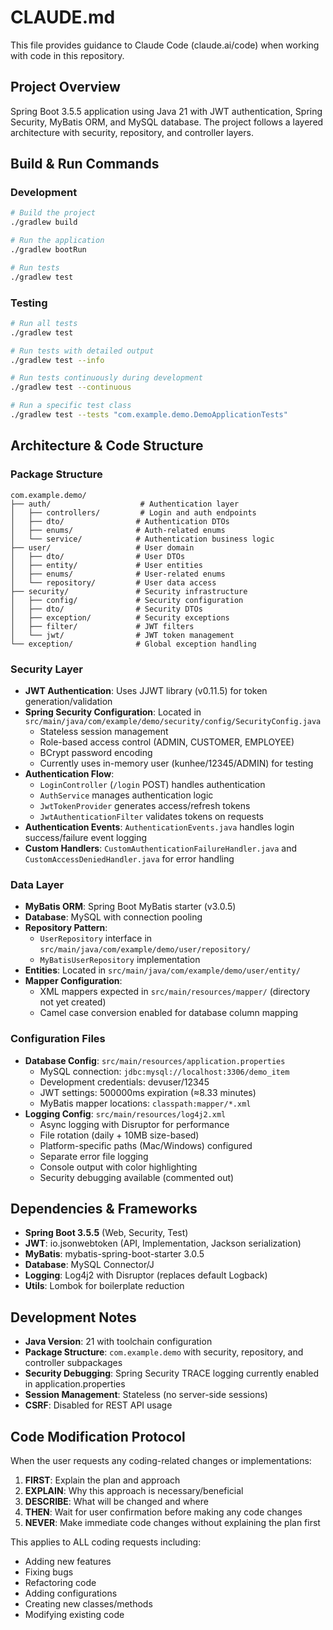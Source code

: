# CLAUDE.md

This file provides guidance to Claude Code (claude.ai/code) when working with code in this repository.

## Project Overview
Spring Boot 3.5.5 application using Java 21 with JWT authentication, Spring Security, MyBatis ORM, and MySQL database. The project follows a layered architecture with security, repository, and controller layers.

## Build & Run Commands

### Development
```bash
# Build the project
./gradlew build

# Run the application
./gradlew bootRun

# Run tests
./gradlew test
```

### Testing
```bash
# Run all tests
./gradlew test

# Run tests with detailed output
./gradlew test --info

# Run tests continuously during development
./gradlew test --continuous

# Run a specific test class
./gradlew test --tests "com.example.demo.DemoApplicationTests"
```

## Architecture & Code Structure

### Package Structure
```
com.example.demo/
├── auth/                    # Authentication layer
│   ├── controllers/         # Login and auth endpoints
│   ├── dto/                # Authentication DTOs
│   ├── enums/              # Auth-related enums
│   └── service/            # Authentication business logic
├── user/                   # User domain
│   ├── dto/                # User DTOs
│   ├── entity/             # User entities
│   ├── enums/              # User-related enums
│   └── repository/         # User data access
├── security/               # Security infrastructure
│   ├── config/             # Security configuration
│   ├── dto/                # Security DTOs
│   ├── exception/          # Security exceptions
│   ├── filter/             # JWT filters
│   └── jwt/                # JWT token management
└── exception/              # Global exception handling
```

### Security Layer
- **JWT Authentication**: Uses JJWT library (v0.11.5) for token generation/validation
- **Spring Security Configuration**: Located in `src/main/java/com/example/demo/security/config/SecurityConfig.java`
  - Stateless session management
  - Role-based access control (ADMIN, CUSTOMER, EMPLOYEE)
  - BCrypt password encoding
  - Currently uses in-memory user (kunhee/12345/ADMIN) for testing
- **Authentication Flow**:
  - `LoginController` (`/login` POST) handles authentication
  - `AuthService` manages authentication logic
  - `JwtTokenProvider` generates access/refresh tokens
  - `JwtAuthenticationFilter` validates tokens on requests
- **Authentication Events**: `AuthenticationEvents.java` handles login success/failure event logging
- **Custom Handlers**: `CustomAuthenticationFailureHandler.java` and `CustomAccessDeniedHandler.java` for error handling

### Data Layer
- **MyBatis ORM**: Spring Boot MyBatis starter (v3.0.5)
- **Database**: MySQL with connection pooling
- **Repository Pattern**:
  - `UserRepository` interface in `src/main/java/com/example/demo/user/repository/`
  - `MyBatisUserRepository` implementation
- **Entities**: Located in `src/main/java/com/example/demo/user/entity/`
- **Mapper Configuration**:
  - XML mappers expected in `src/main/resources/mapper/` (directory not yet created)
  - Camel case conversion enabled for database column mapping

### Configuration Files
- **Database Config**: `src/main/resources/application.properties`
  - MySQL connection: `jdbc:mysql://localhost:3306/demo_item`
  - Development credentials: devuser/12345
  - JWT settings: 500000ms expiration (≈8.33 minutes)
  - MyBatis mapper locations: `classpath:mapper/*.xml`
- **Logging Config**: `src/main/resources/log4j2.xml`
  - Async logging with Disruptor for performance
  - File rotation (daily + 10MB size-based)
  - Platform-specific paths (Mac/Windows) configured
  - Separate error file logging
  - Console output with color highlighting
  - Security debugging available (commented out)

## Dependencies & Frameworks
- **Spring Boot 3.5.5** (Web, Security, Test)
- **JWT**: io.jsonwebtoken (API, Implementation, Jackson serialization)
- **MyBatis**: mybatis-spring-boot-starter 3.0.5
- **Database**: MySQL Connector/J
- **Logging**: Log4j2 with Disruptor (replaces default Logback)
- **Utils**: Lombok for boilerplate reduction

## Development Notes
- **Java Version**: 21 with toolchain configuration
- **Package Structure**: `com.example.demo` with security, repository, and controller subpackages
- **Security Debugging**: Spring Security TRACE logging currently enabled in application.properties
- **Session Management**: Stateless (no server-side sessions)
- **CSRF**: Disabled for REST API usage

## Code Modification Protocol
When the user requests any coding-related changes or implementations:
1. **FIRST**: Explain the plan and approach
2. **EXPLAIN**: Why this approach is necessary/beneficial
3. **DESCRIBE**: What will be changed and where
4. **THEN**: Wait for user confirmation before making any code changes
5. **NEVER**: Make immediate code changes without explaining the plan first

This applies to ALL coding requests including:
- Adding new features
- Fixing bugs
- Refactoring code
- Adding configurations
- Creating new classes/methods
- Modifying existing code